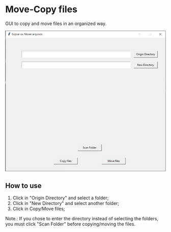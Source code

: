 # Move-Copy files

GUI to copy and move files in an organized way.

![App](md/app.png)

## How to use

1. Click in "Origin Directory" and select a folder;
2. Click in "New Directory" and select another folder;
3. Click in Copy/Move files;

Note.: If you chose to enter the directory instead of selecting the folders, you must click "Scan Folder" before copying/moving the files.
